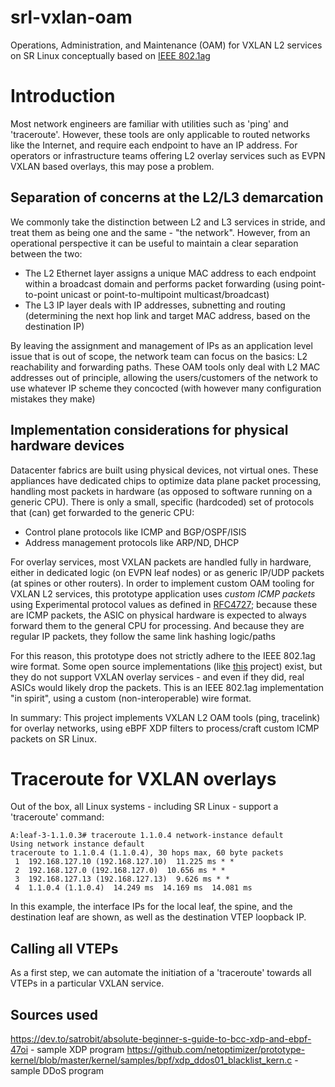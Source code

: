 # srl-vxlan-oam
Operations, Administration, and Maintenance (OAM) for VXLAN L2 services on SR Linux conceptually based on [IEEE 802.1ag](https://en.wikipedia.org/wiki/IEEE_802.1ag)

# Introduction
Most network engineers are familiar with utilities such as 'ping' and 'traceroute'. However, these tools are only applicable to routed networks like the Internet, and require each endpoint to have an IP address. For operators or infrastructure teams offering L2 overlay services such as EVPN VXLAN based overlays, this may pose a problem.

## Separation of concerns at the L2/L3 demarcation
We commonly take the distinction between L2 and L3 services in stride, and treat them as being one and the same - "the network". 
However, from an operational perspective it can be useful to maintain a clear separation between the two: 
* The L2 Ethernet layer assigns a unique MAC address to each endpoint within a broadcast domain and performs packet forwarding (using point-to-point unicast or point-to-multipoint multicast/broadcast)
* The L3 IP layer deals with IP addresses, subnetting and routing (determining the next hop link and target MAC address, based on the destination IP)

By leaving the assignment and management of IPs as an application level issue that is out of scope, the network team can focus on the basics: L2 reachability and forwarding paths. These OAM tools only deal with L2 MAC addresses out of principle, allowing the users/customers of the network to use whatever IP scheme they concocted (with however many configuration mistakes they make)

## Implementation considerations for physical hardware devices
Datacenter fabrics are built using physical devices, not virtual ones. These appliances have dedicated chips to optimize data plane packet processing, handling most packets in hardware (as opposed to software running on a generic CPU). There is only a small, specific (hardcoded) set of protocols that (can) get forwarded to the generic CPU:
* Control plane protocols like ICMP and BGP/OSPF/ISIS
* Address management protocols like ARP/ND, DHCP

For overlay services, most VXLAN packets are handled fully in hardware, either in dedicated logic (on EVPN leaf nodes) or as generic IP/UDP packets (at spines or other routers). In order to implement custom OAM tooling for VXLAN L2 services, this prototype application uses *custom ICMP packets* using Experimental protocol values as defined in [RFC4727](https://www.rfc-editor.org/rfc/rfc4727.html); because these are ICMP packets, the ASIC on physical hardware is expected to always forward them to the general CPU for processing. And because they are regular IP packets, they follow the same link hashing logic/paths

For this reason, this prototype does not strictly adhere to the IEEE 802.1ag wire format. Some open source implementations (like [this](https://github.com/vnrick/dot1ag-utils) project) exist, but they do not support VXLAN overlay services - and even if they did, real ASICs would likely drop the packets. This is an IEEE 802.1ag implementation "in spirit", using a custom (non-interoperable) wire format.

In summary: This project implements VXLAN L2 OAM tools (ping, tracelink) for overlay networks, using eBPF XDP filters to process/craft custom ICMP packets on SR Linux.

# Traceroute for VXLAN overlays
Out of the box, all Linux systems - including SR Linux - support a 'traceroute' command:
```
A:leaf-3-1.1.0.3# traceroute 1.1.0.4 network-instance default                                                                                                                                                      
Using network instance default
traceroute to 1.1.0.4 (1.1.0.4), 30 hops max, 60 byte packets
 1  192.168.127.10 (192.168.127.10)  11.225 ms * *
 2  192.168.127.0 (192.168.127.0)  10.656 ms * *
 3  192.168.127.13 (192.168.127.13)  9.626 ms * *
 4  1.1.0.4 (1.1.0.4)  14.249 ms  14.169 ms  14.081 ms
```
In this example, the interface IPs for the local leaf, the spine, and the destination leaf are shown, as well as the destination VTEP loopback IP.

## Calling all VTEPs
As a first step, we can automate the initiation of a 'traceroute' towards all VTEPs in a particular VXLAN service.

## Sources used

https://dev.to/satrobit/absolute-beginner-s-guide-to-bcc-xdp-and-ebpf-47oi - sample XDP program
https://github.com/netoptimizer/prototype-kernel/blob/master/kernel/samples/bpf/xdp_ddos01_blacklist_kern.c - sample DDoS program
